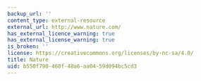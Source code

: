 ```yaml
---
backup_url: ''
content_type: external-resource
external_url: http://www.nature.com/
has_external_licence_warning: true
has_external_license_warning: true
is_broken: ''
license: https://creativecommons.org/licenses/by-nc-sa/4.0/
title: Nature
uid: b550f790-460f-48a6-aa04-59d094bc5cd3
---
```

